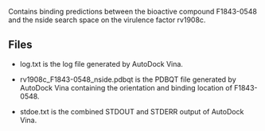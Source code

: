 Contains binding predictions between the bioactive compound F1843-0548 and the nside search space on the virulence factor rv1908c.

## Files

- log.txt is the log file generated by AutoDock Vina.

- rv1908c_F1843-0548_nside.pdbqt is the PDBQT file generated by AutoDock Vina containing the orientation and binding location of F1843-0548.

- stdoe.txt is the combined STDOUT and STDERR output of AutoDock Vina.

